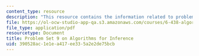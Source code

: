 ```yaml
---
content_type: resource
description: "This resource contains the information related to problem Set 9.\r\n"
file: https://ol-ocw-studio-app-qa.s3.amazonaws.com/courses/6-438-algorithms-for-inference-fall-2014/390528ac1e1ea417ee335a2e2de75bcb_MIT6_438F14_ps9.pdf
file_type: application/pdf
resourcetype: Document
title: Problem Set 9 on Algorithms for Inference
uid: 390528ac-1e1e-a417-ee33-5a2e2de75bcb
---
```

